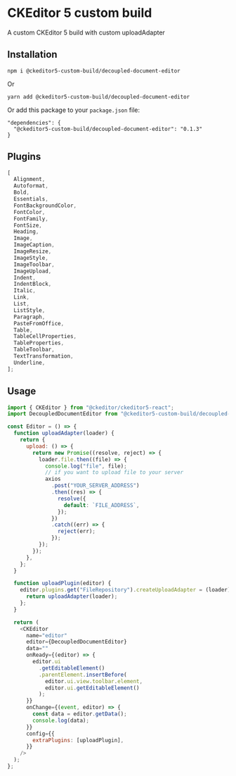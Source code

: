 # CKEditor 5 custom build

A custom CKEditor 5 build with custom uploadAdapter

## Installation

`npm i @ckeditor5-custom-build/decoupled-document-editor`

Or

`yarn add @ckeditor5-custom-build/decoupled-document-editor`

Or add this package to your `package.json` file:

```
"dependencies": {
  "@ckeditor5-custom-build/decoupled-document-editor": "0.1.3"
}
```

## Plugins

```javascript
[
  Alignment,
  Autoformat,
  Bold,
  Essentials,
  FontBackgroundColor,
  FontColor,
  FontFamily,
  FontSize,
  Heading,
  Image,
  ImageCaption,
  ImageResize,
  ImageStyle,
  ImageToolbar,
  ImageUpload,
  Indent,
  IndentBlock,
  Italic,
  Link,
  List,
  ListStyle,
  Paragraph,
  PasteFromOffice,
  Table,
  TableCellProperties,
  TableProperties,
  TableToolbar,
  TextTransformation,
  Underline,
];
```

## Usage

```javascript
import { CKEditor } from "@ckeditor/ckeditor5-react";
import DecoupledDocumentEditor from "@ckeditor5-custom-build/decoupled-document-editor";

const Editor = () => {
  function uploadAdapter(loader) {
    return {
      upload: () => {
        return new Promise((resolve, reject) => {
          loader.file.then((file) => {
            console.log("file", file);
            // if you want to upload file to your server
            axios
              .post("YOUR_SERVER_ADDRESS")
              .then((res) => {
                resolve({
                  default: `FILE_ADDRESS`,
                });
              })
              .catch((err) => {
                reject(err);
              });
          });
        });
      },
    };
  }

  function uploadPlugin(editor) {
    editor.plugins.get("FileRepository").createUploadAdapter = (loader) => {
      return uploadAdapter(loader);
    };
  }

  return (
    <CKEditor
      name="editor"
      editor={DecoupledDocumentEditor}
      data=""
      onReady={(editor) => {
        editor.ui
          .getEditableElement()
          .parentElement.insertBefore(
            editor.ui.view.toolbar.element,
            editor.ui.getEditableElement()
          );
      }}
      onChange={(event, editor) => {
        const data = editor.getData();
        console.log(data);
      }}
      config={{
        extraPlugins: [uploadPlugin],
      }}
    />
  );
};
```
